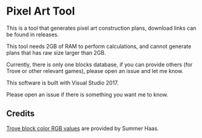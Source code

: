 # Pixel Art Tool

This is a tool that generates pixel art construction plans, download links can be found in releases. 

This tool needs 2GB of RAM to perform calculations, and cannot generate plans that has raw size larger than 2GB. 

Currently, there is only one blocks database, if you can provide others (for Trove or other relevant games), 
please open an issue and let me know. 

This software is built with Visual Studio 2017. 

Please open an issue if there is something you want me to know. 

## Credits

[Trove block color RGB values](https://docs.google.com/spreadsheets/d/1xZHZqws1lJ9bPGUGNmrFt958TujNHdiVstCY_4dn_f4/edit#gid=0) 
are provided by Summer Haas. 
